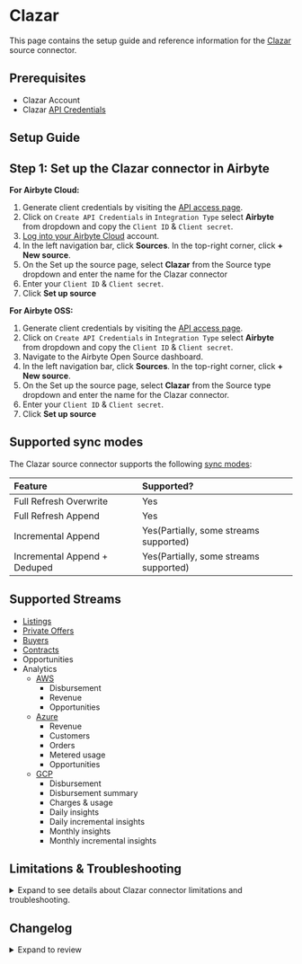 # Clazar

<HideInUI>

This page contains the setup guide and reference information for the [Clazar](https://clazar.io/) source connector.

</HideInUI>

## Prerequisites

- Clazar Account
- Clazar [API Credentials](https://app.clazar.io/settings/api-access)

## Setup Guide

## Step 1: Set up the Clazar connector in Airbyte

<!-- env:cloud -->

**For Airbyte Cloud:**

1. Generate client credentials by visiting the [API access page](https://app.clazar.io/settings/api-access). 
2. Click on `Create API Credentials` in `Integration Type` select **Airbyte** from dropdown and copy the `Client ID` & `Client secret`. 
3. [Log into your Airbyte Cloud](https://cloud.airbyte.com/workspaces) account.
4. In the left navigation bar, click **Sources**. In the top-right corner, click **+ New source**.
5. On the Set up the source page, select **Clazar** from the Source type dropdown and enter the name for the Clazar connector
6. Enter your `Client ID` & `Client secret`. 
7. Click **Set up source**

<!-- /env:cloud -->

<!-- env:oss -->

**For Airbyte OSS:**

1. Generate client credentials by visiting the [API access page](https://app.clazar.io/settings/api-access).
2. Click on `Create API Credentials` in `Integration Type` select **Airbyte** from dropdown and copy the `Client ID` & `Client secret`.
3. Navigate to the Airbyte Open Source dashboard.
4. In the left navigation bar, click **Sources**. In the top-right corner, click **+ New source**.
5. On the Set up the source page, select **Clazar** from the Source type dropdown and enter the name for the Clazar connector.
6. Enter your `Client ID` & `Client secret`. 
7. Click **Set up source**

<!-- /env:oss -->

<HideInUI>

## Supported sync modes

The Clazar source connector supports the following [sync modes](https://docs.airbyte.com/using-airbyte/core-concepts/sync-modes/):

| Feature                      | Supported?                             |
|:-----------------------------|:---------------------------------------|
| Full Refresh Overwrite       | Yes                                    |
| Full Refresh Append          | Yes                                    |
| Incremental Append           | Yes(Partially, some streams supported) |
| Incremental Append + Deduped | Yes(Partially, some streams supported) |

## Supported Streams


- [Listings](https://developers.clazar.io/reference/get-listings)
- [Private Offers](https://developers.clazar.io/reference/get-private-offers)
- [Buyers](https://developers.clazar.io/reference/get-buyers)
- [Contracts](https://developers.clazar.io/reference/get-contracts-1)
- Opportunities
- Analytics
  - [AWS](https://developers.clazar.io/docs/aws-analytics)
    - Disbursement
    - Revenue
    - Opportunities
  - [Azure](https://developers.clazar.io/docs/analytics)
    - Revenue
    - Customers
    - Orders
    - Metered usage
    - Opportunities
  - [GCP](https://developers.clazar.io/docs/gcp-analytics)
    - Disbursement
    - Disbursement summary
    - Charges & usage
    - Daily insights
    - Daily incremental insights
    - Monthly insights
    - Monthly incremental insights

## Limitations & Troubleshooting

<details>
<summary>
Expand to see details about Clazar connector limitations and troubleshooting.
</summary>

### Connector limitations

#### Rate limiting

Clazar Analytics APIs has the rate limits of (30/minute) and for other APIs it's (120/minute), but the connector should not run into API limitations under normal usage.

Please [create an issue](https://github.com/airbytehq/airbyte/issues) if you see any rate limit issues that are not automatically retried successfully.

### Troubleshooting

- Check out common troubleshooting issues for the Clazar source connector on our [Airbyte Forum](https://github.com/airbytehq/airbyte/discussions).

</details>

## Changelog

<details>
  <summary>Expand to review</summary>

| Version | Date       | Pull Request                                             | Subject                                                                   |
|:--------|:-----------|:---------------------------------------------------------|:--------------------------------------------------------------------------|
| 0.4.28 | 2025-06-21 | [61969](https://github.com/airbytehq/airbyte/pull/61969) | Update dependencies |
| 0.4.27 | 2025-06-14 | [61259](https://github.com/airbytehq/airbyte/pull/61259) | Update dependencies |
| 0.4.26 | 2025-05-24 | [60412](https://github.com/airbytehq/airbyte/pull/60412) | Update dependencies |
| 0.4.25 | 2025-05-10 | [60026](https://github.com/airbytehq/airbyte/pull/60026) | Update dependencies |
| 0.4.24 | 2025-05-03 | [59420](https://github.com/airbytehq/airbyte/pull/59420) | Update dependencies |
| 0.4.23 | 2025-04-26 | [58884](https://github.com/airbytehq/airbyte/pull/58884) | Update dependencies |
| 0.4.22 | 2025-04-19 | [58304](https://github.com/airbytehq/airbyte/pull/58304) | Update dependencies |
| 0.4.21 | 2025-04-12 | [57787](https://github.com/airbytehq/airbyte/pull/57787) | Update dependencies |
| 0.4.20 | 2025-04-05 | [57270](https://github.com/airbytehq/airbyte/pull/57270) | Update dependencies |
| 0.4.19 | 2025-03-29 | [56473](https://github.com/airbytehq/airbyte/pull/56473) | Update dependencies |
| 0.4.18 | 2025-03-22 | [56099](https://github.com/airbytehq/airbyte/pull/56099) | Update dependencies |
| 0.4.17 | 2025-03-08 | [55403](https://github.com/airbytehq/airbyte/pull/55403) | Update dependencies |
| 0.4.16 | 2025-03-01 | [54864](https://github.com/airbytehq/airbyte/pull/54864) | Update dependencies |
| 0.4.15 | 2025-02-22 | [54254](https://github.com/airbytehq/airbyte/pull/54254) | Update dependencies |
| 0.4.14 | 2025-02-15 | [53869](https://github.com/airbytehq/airbyte/pull/53869) | Update dependencies |
| 0.4.13 | 2025-02-08 | [53410](https://github.com/airbytehq/airbyte/pull/53410) | Update dependencies |
| 0.4.12 | 2025-02-01 | [52915](https://github.com/airbytehq/airbyte/pull/52915) | Update dependencies |
| 0.4.11 | 2025-01-25 | [52191](https://github.com/airbytehq/airbyte/pull/52191) | Update dependencies |
| 0.4.10 | 2025-01-18 | [51729](https://github.com/airbytehq/airbyte/pull/51729) | Update dependencies |
| 0.4.9 | 2025-01-11 | [51268](https://github.com/airbytehq/airbyte/pull/51268) | Update dependencies |
| 0.4.8 | 2024-12-28 | [50473](https://github.com/airbytehq/airbyte/pull/50473) | Update dependencies |
| 0.4.7 | 2024-12-21 | [50214](https://github.com/airbytehq/airbyte/pull/50214) | Update dependencies |
| 0.4.6 | 2024-12-14 | [49570](https://github.com/airbytehq/airbyte/pull/49570) | Update dependencies |
| 0.4.5 | 2024-12-12 | [49009](https://github.com/airbytehq/airbyte/pull/49009) | Update dependencies |
| 0.4.4 | 2024-11-04 | [48187](https://github.com/airbytehq/airbyte/pull/48187) | Update dependencies |
| 0.4.3 | 2024-10-30 | [46949](https://github.com/airbytehq/airbyte/pull/46949) | Updated the logo |
| 0.4.2 | 2024-10-29 | [47843](https://github.com/airbytehq/airbyte/pull/47843) | Update dependencies |
| 0.4.1 | 2024-10-28 | [47598](https://github.com/airbytehq/airbyte/pull/47598) | Update dependencies |
| 0.4.0 | 2024-08-30 | [44855](https://github.com/airbytehq/airbyte/pull/44855) | Using incremental APIs for online data |
| 0.3.0 | 2024-08-21 | [44523](https://github.com/airbytehq/airbyte/pull/44523) | Refactor connector to manifest-only format |
| 0.2.6 | 2024-08-17 | [44217](https://github.com/airbytehq/airbyte/pull/44217) | Update dependencies |
| 0.2.5 | 2024-08-12 | [43768](https://github.com/airbytehq/airbyte/pull/43768) | Update dependencies |
| 0.2.4 | 2024-08-05 | [42851](https://github.com/airbytehq/airbyte/pull/42851) | Updated schema of Analytics AWS opportunities table |
| 0.2.3 | 2024-08-03 | [43155](https://github.com/airbytehq/airbyte/pull/43155) | Update dependencies |
| 0.2.2 | 2024-07-27 | [42617](https://github.com/airbytehq/airbyte/pull/42617) | Update dependencies |
| 0.2.1 | 2024-07-20 | [42315](https://github.com/airbytehq/airbyte/pull/42315) | Update dependencies |
| 0.2.0 | 2024-07-18 | [41657](https://github.com/airbytehq/airbyte/pull/41657) | removed redundant columns from streams, added documentation for analytics |
| 0.1.4 | 2024-07-13 | [41759](https://github.com/airbytehq/airbyte/pull/41759) | Update dependencies |
| 0.1.3 | 2024-07-10 | [41351](https://github.com/airbytehq/airbyte/pull/41351) | Update dependencies |
| 0.1.2 | 2024-07-09 | [41123](https://github.com/airbytehq/airbyte/pull/41123) | Update dependencies |
| 0.1.1 | 2024-07-06 | [40922](https://github.com/airbytehq/airbyte/pull/40922) | Update dependencies |
| 0.1.0 | 2024-07-02 | [40562](https://github.com/airbytehq/airbyte/pull/40562) | New Source: Clazar |

</details>

</HideInUI>
